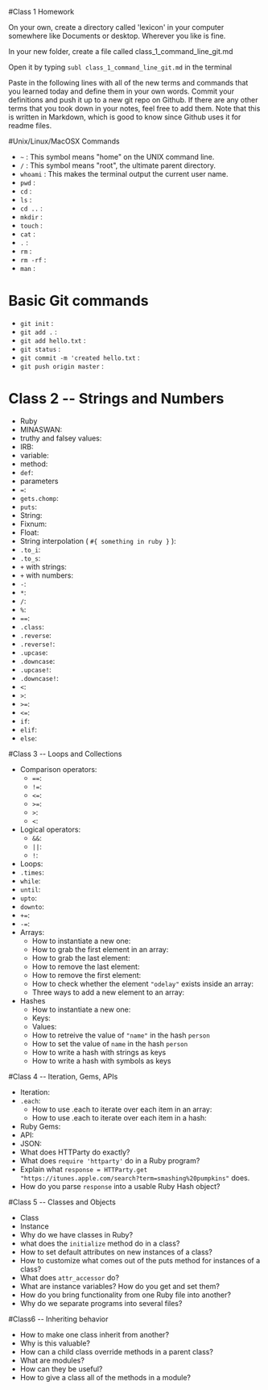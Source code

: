 #Class 1 Homework

On your own, create a directory called 'lexicon' in your computer somewhere like Documents or desktop. Wherever you like is fine.

In your new folder, create a file called class_1_command_line_git.md

Open it by typing `subl class_1_command_line_git.md` in the terminal

Paste in the following lines with all of the new terms and commands that you learned today and define them in your own words. Commit your definitions and push it up to a new git repo on Github. If there are any other terms that you took down in your notes, feel free to add them. Note that this is written in Markdown, which is good to know since Github uses it for readme files. 

#Unix/Linux/MacOSX Commands
* `~` : This symbol means "home" on the UNIX command line.
* `/` : This symbol means "root", the ultimate parent directory.
* `whoami` : This makes the terminal output the current user name.
* `pwd` : 
* `cd` : 
* `ls` :  
* `cd ..` : 
* `mkdir` :
* `touch` :
* `cat` :
* `.` :
* `rm` :
* `rm -rf` :
* `man` :

# Basic Git commands
* `git init` :
* `git add .` :
* `git add hello.txt` :
* `git status` :
* `git commit -m 'created hello.txt` :
* `git push origin master` :


# Class 2 -- Strings and Numbers

* Ruby
* MINASWAN: 
* truthy and falsey values: 
* IRB: 
* variable:
* method:
* `def`: 
* parameters
* `=`:
* `gets.chomp`:
* `puts`:
* String:
* Fixnum:
* Float:
* String interpolation ( `#{ something in ruby }` ):
* `.to_i`:
* `.to_s`:
* `+` with strings:
* `+` with numbers:
* `-`:
* `*`:
* `/`:
* `%`:
* `==`:
* `.class`:
* `.reverse`:
* `.reverse!`:
* `.upcase`:
* `.downcase`:
* `.upcase!`:
* `.downcase!`:
* `<`:
* `>`:
* `>=`:
* `<=`:
* `if`:
* `elif`:
* `else`:
  

#Class 3 -- Loops and Collections

* Comparison operators:
  * `==`:
  * `!=`:
  * `<=`:
  * `>=`:
  * `>`:
  * `<`:
* Logical operators:
  * `&&`:
  * `||`:  
  * `!`:
* Loops:
* `.times`:
* `while`:
* `until`:
* `upto`:
* `downto`:
* `+=`:
* `-=`:
* Arrays:
	* How to instantiate a new one:
	* How to grab the first element in an array:
	* How to grab the last element: 
	* How to remove the last element:
	* How to remove the first element:
	* How to check whether the element `"odelay"` exists inside an array:
	* Three ways to add a new element to an array:
* Hashes
	* How to instantiate a new one:
	* Keys:
	* Values:
	* How to retreive the value of `"name"` in the hash `person`
	* How to set the value of `name` in the hash `person`
	* How to write a hash with strings as keys
	* How to write a hash with symbols as keys
	
#Class 4 -- Iteration, Gems, APIs

* Iteration:
* `.each`:
	* How to use .each to iterate over each item in an array:
	* How to use .each to iterate over each item in a hash:
* Ruby Gems:
* API:
* JSON: 
* What does HTTParty do exactly? 
* What does `require 'httparty'` do in a Ruby program? 
* Explain what `response = HTTParty.get "https://itunes.apple.com/search?term=smashing%20pumpkins"` does.
* How do you parse `response` into a usable Ruby Hash object? 

#Class 5 -- Classes and Objects
* Class
* Instance
* Why do we have classes in Ruby? 
* what does the `initialize` method do in a class?
* How to set default attributes on new instances of a class? 
* How to customize what comes out of the puts method for instances of a class?
* What does `attr_accessor` do? 
* What are instance variables? How do you get and set them? 
* How do you bring functionality from one Ruby file into another? 
* Why do we separate programs into several files?

#Class6 -- Inheriting behavior

* How to make one class inherit from another? 
* Why is this valuable? 
* How can a child class override methods in a parent class?
* What are modules? 
* How can they be useful? 
* How to give a class all of the methods in a module?








